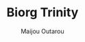--- 
slug: "biorg-trinity"
title: "Biorg Trinity"
publishdate: "2018-12-12"
src: "https://365manga.net/manga/biorg-trinity"
author: "Maijou Outarou"
image: "https://data.365manga.net/images/thumbnails/32798-biorg-trinity.jpg"
tags: ["Romance","Sci fi","Seinen"]
chapters: ["Chapter 41 ","Chapter 40 ","Chapter 39 ","Chapter 38 ","Chapter 37 ","Chapter 36 ","Chapter 35 ","Chapter 34 ","Chapter 33 ","Chapter 32 ","Chapter 31 ","Chapter 30 ","Chapter 29.5 ","Chapter 29 ","Chapter 28 ","Chapter 27 ","Chapter 26 ","Chapter 25 ","Chapter 24 ","Chapter 23 ","Chapter 22 ","Chapter 21 ","Chapter 20 ","Chapter 19 ","Chapter 18 ","Chapter 17 ","Chapter 16 ","Chapter 15 ","Chapter 15.1: Incomplete ","Chapter 15.2 ","Chapter 14 ","Chapter 13 ","Chapter 12 ","Chapter 11 ","Chapter 10 ","Chapter 9 ","Chapter 8 ","Chapter 7.5: Cigarette Anthology ","Chapter 7 ","Chapter 6 ","Chapter 5 ","Chapter 4 ","Chapter 3 ","Chapter 2 ","Chapter 1"]
chapterlinks: ["https://365manga.net/biorg-trinity/chapter-41.html","https://365manga.net/biorg-trinity/chapter-40.html","https://365manga.net/biorg-trinity/chapter-39.html","https://365manga.net/biorg-trinity/chapter-38.html","https://365manga.net/biorg-trinity/chapter-37.html","https://365manga.net/biorg-trinity/chapter-36.html","https://365manga.net/biorg-trinity/chapter-35.html","https://365manga.net/biorg-trinity/chapter-34.html","https://365manga.net/biorg-trinity/chapter-33.html","https://365manga.net/biorg-trinity/chapter-32.html","https://365manga.net/biorg-trinity/chapter-31.html","https://365manga.net/biorg-trinity/chapter-30.html","https://365manga.net/biorg-trinity/chapter-29-5.html","https://365manga.net/biorg-trinity/chapter-29.html","https://365manga.net/biorg-trinity/chapter-28.html","https://365manga.net/biorg-trinity/chapter-27.html","https://365manga.net/biorg-trinity/chapter-26.html","https://365manga.net/biorg-trinity/chapter-25.html","https://365manga.net/biorg-trinity/chapter-24.html","https://365manga.net/biorg-trinity/chapter-23.html","https://365manga.net/biorg-trinity/chapter-22.html","https://365manga.net/biorg-trinity/chapter-21.html","https://365manga.net/biorg-trinity/chapter-20.html","https://365manga.net/biorg-trinity/chapter-19.html","https://365manga.net/biorg-trinity/chapter-18.html","https://365manga.net/biorg-trinity/chapter-17.html","https://365manga.net/biorg-trinity/chapter-16.html","https://365manga.net/biorg-trinity/chapter-15.html","https://365manga.net/biorg-trinity/chapter-15-1.html","https://365manga.net/biorg-trinity/chapter-15-2.html","https://365manga.net/biorg-trinity/chapter-14.html","https://365manga.net/biorg-trinity/chapter-13.html","https://365manga.net/biorg-trinity/chapter-12.html","https://365manga.net/biorg-trinity/chapter-11.html","https://365manga.net/biorg-trinity/chapter-10.html","https://365manga.net/biorg-trinity/chapter-9.html","https://365manga.net/biorg-trinity/chapter-8.html","https://365manga.net/biorg-trinity/chapter-7-5.html","https://365manga.net/biorg-trinity/chapter-7.html","https://365manga.net/biorg-trinity/chapter-6.html","https://365manga.net/biorg-trinity/chapter-5.html","https://365manga.net/biorg-trinity/chapter-4.html","https://365manga.net/biorg-trinity/chapter-3.html","https://365manga.net/biorg-trinity/chapter-2.html","https://365manga.net/biorg-trinity/chapter-1.html"]
description: "Biorg Trinity follows Fujii, a high-school student who is in love with Enomoto Fumiho. He lives in a world where people are touched by a rare 'illness' called the Biorg Bug. One day Fujii catches the bug which makes holes in the shape of hearts on his hands. What will happen to him now?"
---